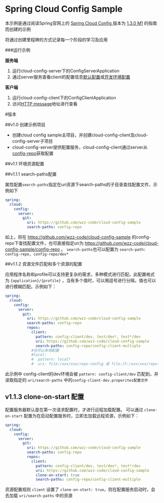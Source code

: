 # Spring Cloud Config Sample

本示例是通过阅读Spring官网上的 [ Spring Cloud Config ](http://cloud.spring.io/spring-cloud-config/) 版本为 [1.3.0 M1](http://cloud.spring.io/spring-cloud-static/spring-cloud-config/1.3.0.M1/) 的指南而创建的示例

将通过创建里程碑的方式记录每一个阶段的学习及应用

###运行示例

__服务端__

1. 运行cloud-config-server下的ConfigServerApplication
1. 通过server服务查看client的配置信息[默认配置](http://localhost:8888/config-client/default)或[开发环境配置](http://localhost:8888/config-client/dev)

__客户端__

1. 运行cloud-config-client下的ConfigClientApplication
1. 访问[HTTP message](http://localhost:8080/message)地址进行查看

#版本

##v1.0 创建示例项目

- 创建cloud config sample主项目，并创建cloud-config-client及cloud-config-server子项目
- cloud-config-server提供配置服务，cloud-config-client通过server从[config-repo](https://github.com/wzz-code/config-repo)获取配置

##v1.1 环境资源配置

##v1.1.1 search-paths配置

属性配置`search-paths`指定在uri资源下search-paths的子目录查找配置文件，示例如下
```yaml
spring:
  cloud:
    config:
      server:
        git:
          uri: https://github.com/wzz-code/cloud-config-sample
          search-paths: config-repo
```
如上，将在 https://github.com/wzz-code/cloud-config-sample 的config-repo下查找配置文件，也可直接指定uri为 https://github.com/wzz-code/cloud-config-sample/config-repo 。
`search-paths`也可以配置为 `search-path: config-repo, config-repo/dev*`

##v1.1.2 资源文件匹配和多个资源的配置

应用程序名称和profile可以支持更复杂的需求，多种模式进行匹配。此配置格式为 ``{application}/{profile}``
，当有多个值时，可以用逗号进行分隔，值也可以进行模糊匹配。示例如下：
```yaml
spring:
  cloud:
    config:
      server:
        git:
          uri: https://github.com/wzz-code/cloud-config-sample
          search-paths: config-repo
          repos:
            client:
              pattern: config-client/dev, test/dev*, test*/dev
              uri: https://github.com/wzz-code/cloud-config-sample
              search-paths: config-repo/config-client-multiple
            #也可以本地配置
            #local: 
            #  pattern: local*
            #  uri: file:/xxx/xxx/repo-config 或 file:/F:/xxx/xxx/repo-config 的git仓库
```
此示例中 config-client的dev环境会被 ``pattern: config-client/dev`` 匹配到，并读取指定的 ``uri/search-paths`` 中的``config-client-dev.properites配置文件``

## v1.1.3 clone-on-start 配置

配置服务器默认是在第一次请求配置时，才进行远程加载配置。 可以通过 ``clone-on-start`` 配置为在启动配置服务时，立即去加载远程资源，示例如下：

```yaml
spring:
  cloud:
    config:
      server:
        git:
          uri: https://github.com/wzz-code/cloud-config-sample
          search-paths: config-repo
          repos:
            client:
              pattern: config-client/dev, test/dev*, test*/dev
              uri: https://github.com/wzz-code/cloud-config-sample
              clone-on-start: true
              search-paths: config-repo/config-client-multiple
```

资源配置规则 ``client`` 设置了 ``clone-on-start: true``，则在配置服务启动时，会去加载 ``uri/search-paths`` 中的资源
